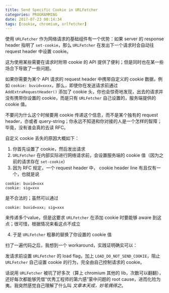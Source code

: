 ```yaml
---
title: Send Specific Cookie in URLFetcher
categories: PROGRAMMING
date: 2017-07-23 00:14:34
tags: [cookie, chromium, urlfetcher]
---
```

使用 `URLFetcher` 作为网络请求的基础组件有一个优势：如果 server 的 response header 指明了 `set-cookie`，那么 `URLFetcher` 在发出下一个请求时会自动往 request header 中设置 cookie。

这为使用某些需要在请求时附带 cookie 的 API 提供了便利；但是同时也在某一些场合下导致了一些问题。

如果你需要为某个 API 请求的 request header 中携带自定义的 cookie 数据，例如 `cookie: buvid=xxxx`，那么，即使你在发送请求前通过 `AddExtraRequestHeader()` 添加了 cookie 头，你也会惊奇地发现，出去的请求并没有携带你设置的 cookie，而是只有 `URLFetcher` 自己设置的，服务端提供的 cookie 值。

不要问为什么这个时候要用 cookie 传递这个信息，而不是某个独有的 request header，亦或者 query-string；你永远不知道和你对接的人是一个怎样的智障；毕竟，没有谁会真的去读 RFC。

自定义 cookie 丢失的原因大概如下：

1. 你首先设置了 cookie，然后发出请求
2. `URLFetcher` 在内部实际进行网络请求前，会设置服务端的 cookie 值（因为之前的请求存在 `set-cookie`）
3. 因为 RFC 规定，一个 request header 中， cookie header line 有且仅有一个，也就是说

```
cookie: buvid=xxx
cookie: sig=xxx
```

是不合法的；虽然可以通过

```
cookie: buvid=xxx; sig=xxx
```

来传递多个value，但是这要求 `URLFetcher` 在添加 cookie 时要能够 aware 到这点；很可惜，根据情况来看这点不成立

4. 于是 `URLFetcher` 粗暴的替换了你设置的 cookie 值

扫了一遍代码之后，我想到一个 workaround，实践证明确实可以：

发请求前设置 `URLFetcher` 的 load flag，加上 `LOAD_DO_NOT_SEND_COOKIE`，阻止 `URLFetcher` 自己设置 cookie 的行为，完全由自己控制请求的 cookie。

话说用 `URLFetcher` 被坑了好多次（算上 chromium 其他的 lib，次数可以翻翻），还好每次都能够凭借“优秀工程师的第六感”蒙中问题的 root cause，进而化险为夷。我突然感觉自己理解了什么叫 *文章本天成，妙笔偶得之*。